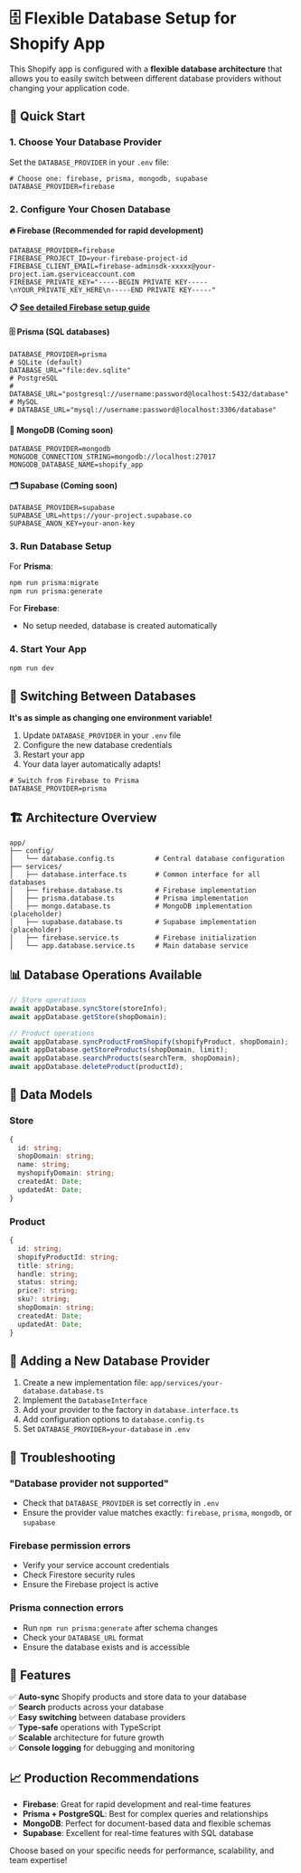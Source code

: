 # 🗄️ Flexible Database Setup for Shopify App

This Shopify app is configured with a **flexible database architecture** that allows you to easily switch between different database providers without changing your application code.

## 🎯 Quick Start

### 1. Choose Your Database Provider

Set the `DATABASE_PROVIDER` in your `.env` file:

```env
# Choose one: firebase, prisma, mongodb, supabase
DATABASE_PROVIDER=firebase
```

### 2. Configure Your Chosen Database

#### 🔥 Firebase (Recommended for rapid development)

```env
DATABASE_PROVIDER=firebase
FIREBASE_PROJECT_ID=your-firebase-project-id
FIREBASE_CLIENT_EMAIL=firebase-adminsdk-xxxxx@your-project.iam.gserviceaccount.com
FIREBASE_PRIVATE_KEY="-----BEGIN PRIVATE KEY-----\nYOUR_PRIVATE_KEY_HERE\n-----END PRIVATE KEY-----"
```

**📋 [See detailed Firebase setup guide](./FIREBASE_SETUP.md)**

#### 🗄️ Prisma (SQL databases)

```env
DATABASE_PROVIDER=prisma
# SQLite (default)
DATABASE_URL="file:dev.sqlite"
# PostgreSQL
# DATABASE_URL="postgresql://username:password@localhost:5432/database"
# MySQL
# DATABASE_URL="mysql://username:password@localhost:3306/database"
```

#### 🍃 MongoDB (Coming soon)

```env
DATABASE_PROVIDER=mongodb
MONGODB_CONNECTION_STRING=mongodb://localhost:27017
MONGODB_DATABASE_NAME=shopify_app
```

#### 🗂️ Supabase (Coming soon)

```env
DATABASE_PROVIDER=supabase
SUPABASE_URL=https://your-project.supabase.co
SUPABASE_ANON_KEY=your-anon-key
```

### 3. Run Database Setup

For **Prisma**:

```bash
npm run prisma:migrate
npm run prisma:generate
```

For **Firebase**:

- No setup needed, database is created automatically

### 4. Start Your App

```bash
npm run dev
```

## 🔄 Switching Between Databases

**It's as simple as changing one environment variable!**

1. Update `DATABASE_PROVIDER` in your `.env` file
2. Configure the new database credentials
3. Restart your app
4. Your data layer automatically adapts!

```env
# Switch from Firebase to Prisma
DATABASE_PROVIDER=prisma
```

## 🏗️ Architecture Overview

```
app/
├── config/
│   └── database.config.ts          # Central database configuration
├── services/
│   ├── database.interface.ts       # Common interface for all databases
│   ├── firebase.database.ts        # Firebase implementation
│   ├── prisma.database.ts          # Prisma implementation
│   ├── mongo.database.ts           # MongoDB implementation (placeholder)
│   ├── supabase.database.ts        # Supabase implementation (placeholder)
│   ├── firebase.service.ts         # Firebase initialization
│   └── app.database.service.ts     # Main database service
```

## 📊 Database Operations Available

```typescript
// Store operations
await appDatabase.syncStore(storeInfo);
await appDatabase.getStore(shopDomain);

// Product operations
await appDatabase.syncProductFromShopify(shopifyProduct, shopDomain);
await appDatabase.getStoreProducts(shopDomain, limit);
await appDatabase.searchProducts(searchTerm, shopDomain);
await appDatabase.deleteProduct(productId);
```

## 🎯 Data Models

### Store

```typescript
{
  id: string;
  shopDomain: string;
  name: string;
  myshopifyDomain: string;
  createdAt: Date;
  updatedAt: Date;
}
```

### Product

```typescript
{
  id: string;
  shopifyProductId: string;
  title: string;
  handle: string;
  status: string;
  price?: string;
  sku?: string;
  shopDomain: string;
  createdAt: Date;
  updatedAt: Date;
}
```

## 🔧 Adding a New Database Provider

1. Create a new implementation file: `app/services/your-database.database.ts`
2. Implement the `DatabaseInterface`
3. Add your provider to the factory in `database.interface.ts`
4. Add configuration options to `database.config.ts`
5. Set `DATABASE_PROVIDER=your-database` in `.env`

## 🚨 Troubleshooting

### "Database provider not supported"

- Check that `DATABASE_PROVIDER` is set correctly in `.env`
- Ensure the provider value matches exactly: `firebase`, `prisma`, `mongodb`, or `supabase`

### Firebase permission errors

- Verify your service account credentials
- Check Firestore security rules
- Ensure the Firebase project is active

### Prisma connection errors

- Run `npm run prisma:generate` after schema changes
- Check your `DATABASE_URL` format
- Ensure the database exists and is accessible

## 🎉 Features

✅ **Auto-sync** Shopify products and store data to your database  
✅ **Search** products across your database  
✅ **Easy switching** between database providers  
✅ **Type-safe** operations with TypeScript  
✅ **Scalable** architecture for future growth  
✅ **Console logging** for debugging and monitoring

## 📈 Production Recommendations

- **Firebase**: Great for rapid development and real-time features
- **Prisma + PostgreSQL**: Best for complex queries and relationships
- **MongoDB**: Perfect for document-based data and flexible schemas
- **Supabase**: Excellent for real-time features with SQL database

Choose based on your specific needs for performance, scalability, and team expertise!
